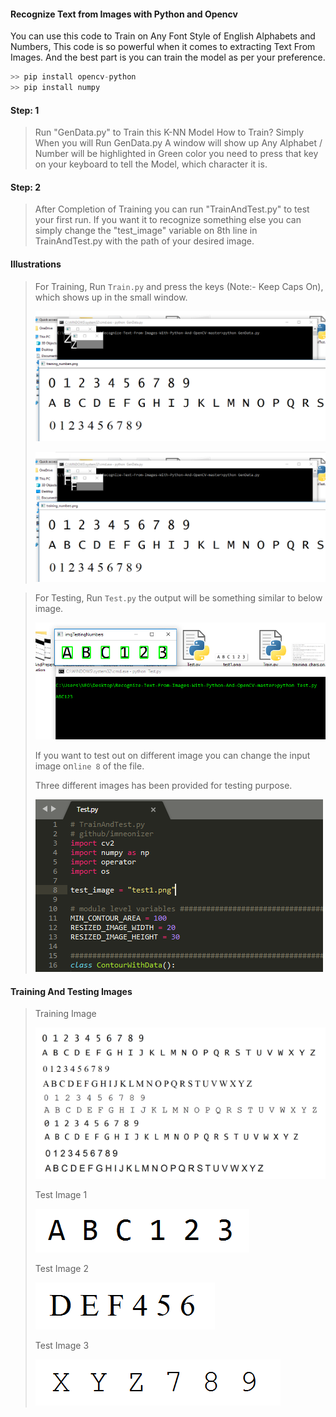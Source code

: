 #### Recognize Text from Images with Python and Opencv

You can use this code to Train on Any Font Style of English Alphabets and Numbers, This code is so powerful when it comes to extracting Text From Images. And the best part is you can train the model as per your preference.

````python
>> pip install opencv-python
>> pip install numpy
````

#### Step: 1

>Run "GenData.py" to Train this K-NN Model
>How to Train?
>Simply When you will Run GenData.py A window will show up Any Alphabet / Number will be highlighted in Green color you need to press that key on your keyboard to tell the Model, which character it is.

#### Step: 2

>After Completion of Training you can run "TrainAndTest.py" to test your first run.
>If you want it to recognize something else you can simply change the "test_image" variable on 8th line in TrainAndTest.py with the path of your desired image.

#### Illustrations

> For Training, Run ``Train.py`` and press the keys (Note:- Keep Caps On), which shows up in the small window.
>
> ![](DocsAndPresentation/train_input_1.png)
>
> ![](DocsAndPresentation/train_input_2.png)



> For Testing, Run ``Test.py`` the output will be something similar to below image.
>
> ![overview](DocsAndPresentation/test_output_1.png)
>
> 
>
> If you want to test out on different image you can change the input image on`` line 8 `` of the file.
>
> Three different images has been provided for testing purpose.
>
> ![overview](DocsAndPresentation/code.png)



#### Training And Testing Images

> Training Image
>
> ![](training_chars.png)
>
> Test Image 1
>
> ![](test1.png)
>
> Test Image 2
>
> ![](test2.png)
>
> Test Image 3
>
> ![](test3.png)
